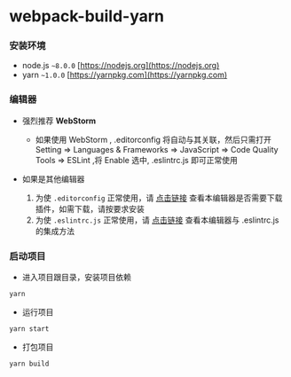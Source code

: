 # webpack-build-yarn

### 安装环境

* node.js ```~8.0.0``` [https://nodejs.org](https://nodejs.org)
* yarn ```~1.0.0```  [https://yarnpkg.com](https://yarnpkg.com)

### 编辑器

* 强烈推荐 **WebStorm**
	* 如果使用 WebStorm , .editorconfig 将自动与其关联，然后只需打开 Setting =>
Languages & Frameworks => JavaScript => Code Quality Tools => ESLint ,将 Enable 选中, .eslintrc.js 即可正常使用

* 如果是其他编辑器
	1. 为使 ```.editorconfig``` 正常使用，请 [点击链接](http://editorconfig.org/#download) 查看本编辑器是否需要下载插件，如需下载，请按要求安装
	2. 为使 ```.eslintrc.js``` 正常使用，请 [点击链接](http://eslint.cn/docs/user-guide/integrations) 查看本编辑器与 .eslintrc.js 的集成方法

### 启动项目

* 进入项目跟目录，安装项目依赖

```sh
yarn
```

* 运行项目

```sh
yarn start
```

* 打包项目

```sh
yarn build
```
